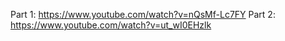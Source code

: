Part 1: https://www.youtube.com/watch?v=nQsMf-Lc7FY
Part 2: https://www.youtube.com/watch?v=ut_wI0EHzlk
